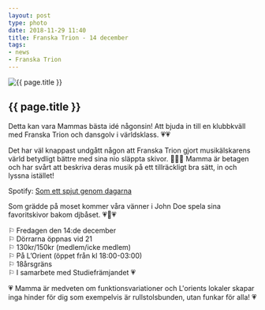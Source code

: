 ```yaml
---
layout: post
type: photo
date: 2018-11-29 11:40
title: Franska Trion - 14 december
tags:
- news
- Franska Trion
---
```


<img class="news-photo" src="/assets/img/news/franskatrion_QR.png" alt="{{ page.title }}" />

## {{ page.title }}

Detta kan vara Mammas bästa idé någonsin! Att bjuda in till en klubbkväll med Franska Trion och dansgolv i världsklass. 💗💗

Det har väl knappast undgått någon att Franska Trion gjort musikälskarens värld betydligt bättre med sina nio släppta skivor. 🌹💗🌹 Mamma är betagen och har svårt att beskriva deras musik på ett tillräckligt bra sätt, in och lyssna istället!

Spotify: [Som ett spjut genom dagarna](https://open.spotify.com/track/0Dn4o278zUK816Ds4nOWHu?si=YyowHeH7RLGxvzU_zVkqBA) 

Som grädde på moset kommer våra vänner i John Doe spela sina favoritskivor bakom djbåset. 💗🌹💗

⚐ Fredagen den 14:de december<br />
⚐ Dörrarna öppnas vid 21 <br />
⚐ 130kr/150kr (medlem/icke medlem)<br />
⚐ På L’Orient (öppet från kl 18:00-03:00) <br />
⚐ 18årsgräns<br />
⚐ I samarbete med Studiefrämjandet 💗

💗 Mamma är medveten om funktionsvariationer och L'orients lokaler skapar inga hinder för dig som exempelvis är rullstolsbunden, utan funkar för alla! 💗